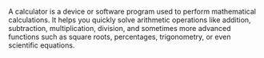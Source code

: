 A calculator is a device or software program used to perform mathematical calculations.
It helps you quickly solve arithmetic operations like addition, subtraction, multiplication, division, and sometimes more advanced functions such as square roots, percentages, trigonometry, or even scientific equations.


